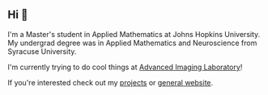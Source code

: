 ## Hi 👋

I'm a Master's student in Applied Mathematics at Johns Hopkins University. My undergrad degree was in Applied Mathematics and Neuroscience from Syracuse University.

I'm currently trying to do cool things at [Advanced Imaging Laboratory](HTTPS://advancedimage.net)!

If you're interested check out my [projects](HTTPS://jost.zip) or [general website](HTTP://hereismyweb.site).

<!-- **jacksonjost/jacksonjost** is a ✨ _special_ ✨ repository because its `README.md` (this file) appears on your GitHub profile. -->
